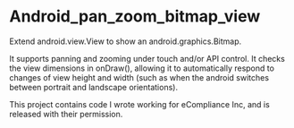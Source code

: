 # Android_pan_zoom_bitmap_view
<p>
Extend android.view.View to show an android.graphics.Bitmap.
</p>

<p>
It supports panning and zooming under touch and/or API control.
It checks the view dimensions in onDraw(), allowing it to automatically respond to changes of view height and width (such as when the android switches between portrait and landscape orientations).
</p>

<p>
This project contains code I wrote working for eCompliance Inc, and is released with their permission.
</p>
